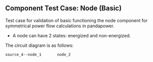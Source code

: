 <!--
SPDX-FileCopyrightText: Contributors to the Power Grid Model project <powergridmodel@lfenergy.org>

SPDX-License-Identifier: MPL-2.0
-->

## Component Test Case: Node (Basic)

Test case for validation of basic functioning the node component for symmetrical power flow calculations in pandapower.

- A node can have 2 states: energized and non-energized.

The circuit diagram is as follows:

```
source_4--node_1       node_2
```
